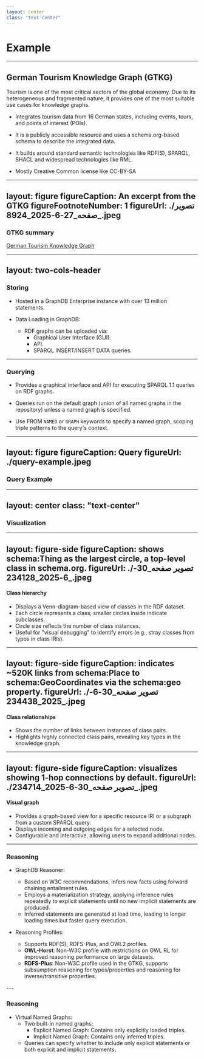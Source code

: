 ```yaml
---
layout: center
class: "text-center"
---
```


# Example
---

## German Tourism Knowledge Graph (GTKG) 

Tourism is one of the most critical sectors of the global economy. Due to its heterogeneous and fragmented nature, it provides one of the most suitable use cases for knowledge graphs.

- Integrates tourism data from 16 German states, including events, tours, and points of interest (POIs).

- It is a publicly accessible resource and uses a schema.org-based schema to describe the integrated data.

- It builds around standard semantic technologies like RDF(S), SPARQL, SHACL and widespread technologies like RML. 

- Mostly Creative Common license like CC-BY-SA

---
layout: figure
figureCaption:  An excerpt from the GTKG
figureFootnoteNumber: 1
figureUrl: ./تصویر صفحه_27-6-2025_8924_.jpeg
---

### GTKG summary

<Footnotes separator>
  <Footnote :number=1><a href="https://www.alphaxiv.org/abs/2404.09587" rel="noreferrer" target="_blank">German Tourism Knowledge Graph</a></Footnote>
</Footnotes>

---
layout: two-cols-header
---

### Storing

- Hosted in a GraphDB Enterprise instance with over 13 million statements.

- Data Loading in GraphDB:
    - RDF graphs can be uploaded via:
        - Graphical User Interface (GUI).
        - API.
        - SPARQL INSERT/INSERT DATA queries.

[comment]: <> (نمونه ها)
---

### Querying


- Provides a graphical interface and API for executing SPARQL 1.1 queries on RDF graphs.

- Queries run on the default graph (union of all named graphs in the repository) unless a named graph is specified.

- Use FROM `NAMED` or `GRAPH` keywords to specify a named graph, scoping triple patterns to the query's context.

---
layout: figure
figureCaption:  Query
figureUrl: ./query-example.jpeg
---

### Query Example
---
layout: center
class: "text-center"
---

### Visualization

<!--
- Offers three main visualizations: 
    - Class hierarchy
    - Class relationships
    - Visual graph.
-->
---
layout: figure-side
figureCaption:  shows schema:Thing as the largest circle, a top-level class in schema.org.
figureUrl: ./تصویر صفحه_30-6-2025_234128_.jpeg
---

#### Class hierarchy

- Displays a Venn-diagram-based view of classes in the RDF dataset.
- Each circle represents a class; smaller circles inside indicate subclasses.
- Circle size reflects the number of class instances.
- Useful for "visual debugging" to identify errors (e.g., stray classes from typos in class IRIs).

---
layout: figure-side
figureCaption:  indicates ~520K links from schema:Place to schema:GeoCoordinates via the schema:geo property.
figureUrl: ./تصویر صفحه_30-6-2025_234438_.jpeg
---

#### Class relationships

- Shows the number of links between instances of class pairs.
- Highlights highly connected class pairs, revealing key types in the knowledge graph.

---
layout: figure-side
figureCaption:  visualizes showing 1-hop connections by default.
figureUrl: ./تصویر صفحه_30-6-2025_234714_.jpeg
---

#### Visual graph

- Provides a graph-based view for a specific resource IRI or a subgraph from a custom SPARQL query.
- Displays incoming and outgoing edges for a selected node.
- Configurable and interactive, allowing users to expand additional nodes.
---

### Reasoning

<v-clicks depth="2">

- GraphDB Reasoner:
    - Based on W3C recommendations, infers new facts using forward chaining entailment rules.
    - Employs a materialization strategy, applying inference rules repeatedly to explicit statements until no new implicit statements are produced.
    - Inferred statements are generated at load time, leading to longer loading times but faster query execution.

- Reasoning Profiles:
    - Supports RDF(S), RDFS-Plus, and OWL2 profiles.
    - **OWL-Horst**: Non-W3C profile with restrictions on OWL RL for improved reasoning performance on large datasets.
    - **RDFS-Plus**: Non-W3C profile used in the GTKG, supports subsumption reasoning for types/properties and reasoning for inverse/transitive properties.

</v-clicks>
---

### Reasoning
<v-clicks>

- Virtual Named Graphs:
    - Two built-in named graphs:
        - Explicit Named Graph: Contains only explicitly loaded triples.
        - Implicit Named Graph: Contains only inferred triples.
    - Queries can specify whether to include only explicit statements or both explicit and implicit statements.
</v-clicks>



